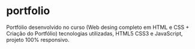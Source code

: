 # portfolio
Portfólio desenvolvido no curso (Web desing completo em HTML e CSS + Criação do Portfólio) tecnologias utilizadas, HTML5 CSS3 e JavaScript, projeto 100% responsivo.
